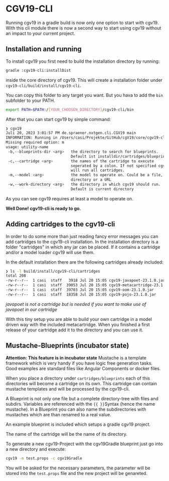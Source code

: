# CGV19-CLI

Running cgv19 in a gradle build is now only one option to
start with cgv19. With this cli module there is now a second
way to start using cgv19 without an impact to your current
project.

## Installation and running

To install cgv19 you first need to build the installation 
directory by running:

```bash
gradle :cgv19-cli:installDist
```
inside the core directory of cgv19. This will create a 
installation folder under `cgv19-cli/build/install/cgv19-cli`.

You can copy this folder to any target you want. But you hava
to add the `bin` subfolder to your PATH.

```bash
export PATH=$PATH:/[YOUR_CHOOSEN_DIRECTORY]/cgv19-cli/bin
```

After that you can start cgv19 by simple command:

```bash
❯ cgv19
Juli 20, 2023 3:01:57 PM de.spraener.nxtgen.cli.CGV19 main
INFORMATION: Running in /Users/casi/Projekte/GitHub/cgV19/core/cgv19-cli/.
Missing required option: m
usage: utility-name
 -b,--blueprints-dir <arg>   the directory to search for blueprints.
                             Default ist installdir/cartridges/blueprints
 -c,--cartridge <arg>        the names of the cartridge to execute
                             seperated by a colon. If not specified cgv19
                             will run all cartridges.
 -m,--model <arg>            the model to operate on. Could be a file, a
                             directory or a URL
 -w,--work-directory <arg>   the directory in which cgv19 should run.
                             Default is current directory
```
As you can see cgv19 requires at least a model to operate on.

__Well Done! cgv19-cli is ready to go.__

## Adding cartridges to the cgv19-cli

In order to do some more than just reading fancy error messages you can add
cartridges to the cgv19-cli installation. In the installation directory is
a folder "cartridges" in which any jar can be placed. If it contains a cartridge
and/or a model loader cgv19 will use them.

In the default installation there are the following cartridges already
included:

```bash
❯ ls -l build/install/cgv19-cli/cartridges
total 208
-rw-r--r--  1 casi  staff   3918 Jul 20 15:05 cgv19-javapoet-23.1.0.jar
-rw-r--r--  1 casi  staff  39053 Jul 20 15:05 cgv19-metacartridge-23.1.0.jar
-rw-r--r--  1 casi  staff  39703 Jul 20 15:05 cgv19-oom-23.1.0.jar
-rw-r--r--  1 casi  staff  18358 Jul 20 15:05 cgv19-pojo-23.1.0.jar
```

_javapoet is not a cartridge but is needed if you want to make use of 
javapoet in our cartridge_

With this tiny setup you are able to build your own cartridge in a model
driven way with the included metacartridge. When you finished a first 
release of your cartridge add it to the directory and you can use it.

## Mustache-Blueprints (incubator state)
__Attention: This feature is in incubator state__
Mustache is a template framework which is very handy if you have logic free
generation tasks. Good examples are standard files like Angular Components
or docker files.

When you place a directory under `cartridges/blueprints` each of this directories
will become a cartridge on its own. This cartridge can contain mustache templates
and will be processed by the cgv19-cli.

A Blueprint is not only one file but a complete directory-tree with files
and subdirs. Variables are referenced with the `{{ }}`Syntax (hence the name
mustache). In a Blueprint you can also name the subdirectories with mustaches
which are than renamed to a real value.

An example blueprint is included which setups a gradle cgv19 project.

The name of the cartridge will be the name of its directory.

To generate a new cgv19-Project with the cgv19Gradle blueprint
just go into a new directory and execute:

```bash 
cgv19 -m test.props -c cgv19Gradle
```

You will be asked for the necessary parameters, the 
parameter will be stored into the `test.props` file and
the new project will be genareted. 
